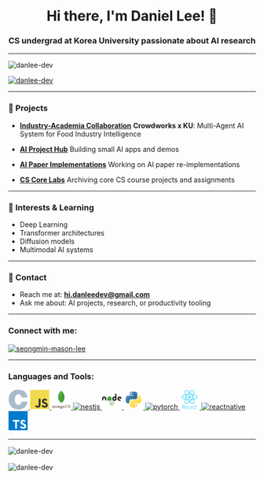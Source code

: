 <h1 align="center">Hi there, I'm Daniel Lee! 👋</h1>
<h3 align="center">CS undergrad at Korea University passionate about AI research</h3>

---

<p align="left"> <img src="https://komarev.com/ghpvc/?username=danlee-dev&label=Profile%20views&color=0e75b6&style=flat" alt="danlee-dev" /> </p>
<p align="left"> <a href="https://github.com/ryo-ma/github-profile-trophy"><img src="https://github-profile-trophy.vercel.app/?username=danlee-dev" alt="danlee-dev" /></a> </p>

---

### 📌 Projects
- **[Industry-Academia Collaboration](https://github.com/danlee-dev/crowdworks-ai-agent)**
  **Crowdworks x KU**: Multi-Agent AI System for Food Industry Intelligence

- **[AI Project Hub](https://github.com/danlee-dev/ai-project-hub)**
  Building small AI apps and demos

- **[AI Paper Implementations](https://github.com/danlee-dev/ai-paper-implementations)**
  Working on AI paper re-implementations

- **[CS Core Labs](https://github.com/danlee-dev/cs-core-labs)**
  Archiving core CS course projects and assignments

---

### 📖 Interests & Learning

- Deep Learning
- Transformer architectures
- Diffusion models
- Multimodal AI systems

---

### 💬 Contact

- Reach me at: **hi.danleedev@gmail.com**
- Ask me about: AI projects, research, or productivity tooling

---

<h3 align="left">Connect with me:</h3>
<p align="left">
  <a href="https://www.linkedin.com/in/danlee-dev/" target="blank">
    <img align="center" src="https://raw.githubusercontent.com/rahuldkjain/github-profile-readme-generator/master/src/images/icons/Social/linked-in-alt.svg" alt="seongmin-mason-lee" height="30" width="40" />
  </a>
</p>

---

<h3 align="left">Languages and Tools:</h3>
<p align="left">
  <a href="https://www.cprogramming.com/" target="_blank" rel="noreferrer">
    <img src="https://raw.githubusercontent.com/devicons/devicon/master/icons/c/c-original.svg" alt="c" width="40" height="40"/>
  </a>
  <a href="https://developer.mozilla.org/en-US/docs/Web/JavaScript" target="_blank" rel="noreferrer">
    <img src="https://raw.githubusercontent.com/devicons/devicon/master/icons/javascript/javascript-original.svg" alt="javascript" width="40" height="40"/>
  </a>
  <a href="https://www.mongodb.com/" target="_blank" rel="noreferrer">
    <img src="https://raw.githubusercontent.com/devicons/devicon/master/icons/mongodb/mongodb-original-wordmark.svg" alt="mongodb" width="40" height="40"/>
  </a>
  <a href="https://nestjs.com/" target="_blank" rel="noreferrer">
    <img src="https://nestjs.com/img/logo-small.svg" alt="nestjs" width="40" height="40"/>
  </a>
  <a href="https://nodejs.org" target="_blank" rel="noreferrer">
    <img src="https://raw.githubusercontent.com/devicons/devicon/master/icons/nodejs/nodejs-original-wordmark.svg" alt="nodejs" width="40" height="40"/>
  </a>
  <a href="https://www.python.org" target="_blank" rel="noreferrer">
    <img src="https://raw.githubusercontent.com/devicons/devicon/master/icons/python/python-original.svg" alt="python" width="40" height="40"/>
  </a>
  <a href="https://pytorch.org/" target="_blank" rel="noreferrer">
    <img src="https://www.vectorlogo.zone/logos/pytorch/pytorch-icon.svg" alt="pytorch" width="40" height="40"/>
  </a>
  <a href="https://reactjs.org/" target="_blank" rel="noreferrer">
    <img src="https://raw.githubusercontent.com/devicons/devicon/master/icons/react/react-original-wordmark.svg" alt="react" width="40" height="40"/>
  </a>
  <a href="https://reactnative.dev/" target="_blank" rel="noreferrer">
    <img src="https://reactnative.dev/img/header_logo.svg" alt="reactnative" width="40" height="40"/>
  </a>
  <a href="https://www.typescriptlang.org/" target="_blank" rel="noreferrer">
    <img src="https://raw.githubusercontent.com/devicons/devicon/master/icons/typescript/typescript-original.svg" alt="typescript" width="40" height="40"/>
  </a>
</p>

---

<p><img align="center" src="https://github-readme-stats.vercel.app/api/top-langs?username=danlee-dev&show_icons=true&locale=en&layout=compact" alt="danlee-dev" /></p>

<p><img align="center" src="https://github-readme-streak-stats.herokuapp.com/?user=danlee-dev&" alt="danlee-dev" /></p>

